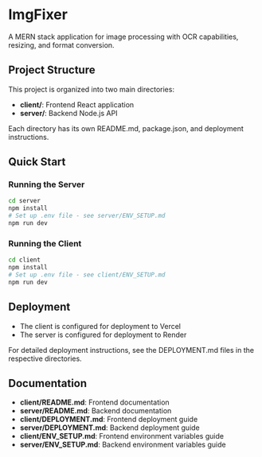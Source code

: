# ImgFixer

A MERN stack application for image processing with OCR capabilities, resizing, and format conversion.

## Project Structure

This project is organized into two main directories:

- **client/**: Frontend React application
- **server/**: Backend Node.js API

Each directory has its own README.md, package.json, and deployment instructions.

## Quick Start

### Running the Server

```bash
cd server
npm install
# Set up .env file - see server/ENV_SETUP.md
npm run dev
```

### Running the Client

```bash
cd client
npm install
# Set up .env file - see client/ENV_SETUP.md
npm run dev
```

## Deployment

- The client is configured for deployment to Vercel
- The server is configured for deployment to Render

For detailed deployment instructions, see the DEPLOYMENT.md files in the respective directories.

## Documentation

- **client/README.md**: Frontend documentation
- **server/README.md**: Backend documentation
- **client/DEPLOYMENT.md**: Frontend deployment guide
- **server/DEPLOYMENT.md**: Backend deployment guide
- **client/ENV_SETUP.md**: Frontend environment variables guide
- **server/ENV_SETUP.md**: Backend environment variables guide